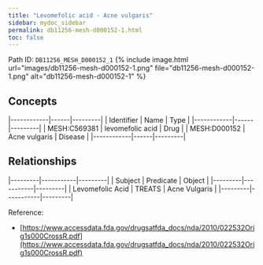 ```yaml
---
title: "Levomefolic acid - Acne vulgaris"
sidebar: mydoc_sidebar
permalink: db11256-mesh-d000152-1.html
toc: false 
---
```



Path ID: `DB11256_MESH_D000152_1`
{% include image.html url="images/db11256-mesh-d000152-1.png" file="db11256-mesh-d000152-1.png" alt="db11256-mesh-d000152-1" %}

## Concepts

|------------|------|---------|
| Identifier | Name | Type    |
|------------|------|---------|
| MESH:C569381 | levomefolic acid | Drug |
| MESH:D000152 | Acne vulgaris | Disease |
|------------|------|---------|

## Relationships

|---------|-----------|---------|
| Subject | Predicate | Object  |
|---------|-----------|---------|
| Levomefolic Acid | TREATS | Acne Vulgaris |
|---------|-----------|---------|

Reference: 
  - [https://www.accessdata.fda.gov/drugsatfda_docs/nda/2010/022532Orig1s000CrossR.pdf](https://www.accessdata.fda.gov/drugsatfda_docs/nda/2010/022532Orig1s000CrossR.pdf)
